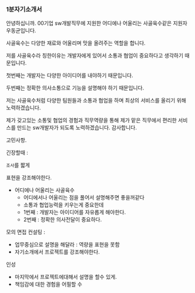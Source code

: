### 1분자기소개서

안녕하십니까. 00기업 sw개발직무에 지원한 어디에나 어울리는     사골육수같은 지원자    우동균입니다.

사골육수는     다양한 재료와 어울리며     맛을 올려주는 역할을 합니다. 

저를 사골육수라 칭한이유는 개발자에게 있어서 소통과 협업이 중요하다고 생각하기 때문입니다. 

첫번째는 개발자는 다양한 아이디어를 내야하기 때문입니다.

두번째는 정확한 의사소통으로 기능을 설명해야 하기 때문입니다.

저는 사골육수처럼 다양한 팀원들과 소통과 협업을 하며 최상의 서비스를 올리기 위해 노력하겠습니다. 



제가 갖고있는 소통및 협업의 경험과 직무역량을 통해 제가 맡은 직무에서 편리한 서비스를 만드는 sw개발자가 되도록 노력하겠습니다.  감사합니다.





고민사항.

긴장할때 : 

`조사`를 짧게



표현을 강조해야한다.

- 어디에나 어울리는 사골육수
  - 어디에서나 어울리는 점을 풀어서 설명해주면 좋을꺼같다
  - 소통과 협업능력을 키우는게 중요한데
  - 1번째 : 개발자는 아이디어를 자유롭게 해야한다.
  - 2번째 : 정확한 의사전달이 중요하다.





모의 면접 컨설팅 : 

- 업무중심으로 설명을 해달라  : 역량을 표현을 못함
- 자기소개에서 프로젝트를 강조해야한다. 

인성

- 마지막에서 프로젝트에대해서 설명을 할수 있게. 
- 책임감에 대한 경험을 어필할 수 



